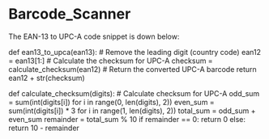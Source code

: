 # Barcode_Scanner

The EAN-13 to UPC-A code snippet is down below:


def ean13_to_upca(ean13):
    # Remove the leading digit (country code)
    ean12 = ean13[1:]
    # Calculate the checksum for UPC-A
    checksum = calculate_checksum(ean12)
    # Return the converted UPC-A barcode
    return ean12 + str(checksum)

def calculate_checksum(digits):
    # Calculate checksum for UPC-A
    odd_sum = sum(int(digits[i]) for i in range(0, len(digits), 2))
    even_sum = sum(int(digits[i]) * 3 for i in range(1, len(digits), 2))
    total_sum = odd_sum + even_sum
    remainder = total_sum % 10
    if remainder == 0:
        return 0
    else:
        return 10 - remainder
